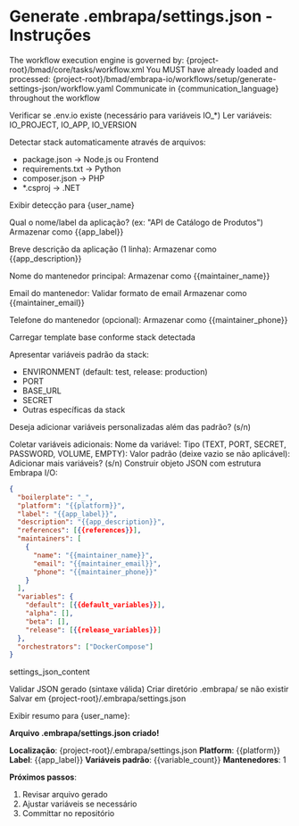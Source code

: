 # Generate .embrapa/settings.json - Instruções

<critical>The workflow execution engine is governed by: {project-root}/bmad/core/tasks/workflow.xml</critical>
<critical>You MUST have already loaded and processed: {project-root}/bmad/embrapa-io/workflows/setup/generate-settings-json/workflow.yaml</critical>
<critical>Communicate in {communication_language} throughout the workflow</critical>

<workflow>

<step n="1" goal="Verificar dependências e identificar stack">
<action>Verificar se .env.io existe (necessário para variáveis IO_*)</action>

<check if=".env.io exists">
<action>Ler variáveis: IO_PROJECT, IO_APP, IO_VERSION</action>
</check>

<action>Detectar stack automaticamente através de arquivos:</action>
- package.json → Node.js ou Frontend
- requirements.txt → Python
- composer.json → PHP
- *.csproj → .NET

<action>Exibir detecção para {user_name}</action>
</step>

<step n="2" goal="Coletar informações do projeto">
<ask>Qual o nome/label da aplicação? (ex: "API de Catálogo de Produtos")</ask>
<action>Armazenar como {{app_label}}</action>

<ask>Breve descrição da aplicação (1 linha):</ask>
<action>Armazenar como {{app_description}}</action>

<ask>Nome do mantenedor principal:</ask>
<action>Armazenar como {{maintainer_name}}</action>

<ask>Email do mantenedor:</ask>
<action>Validar formato de email</action>
<action>Armazenar como {{maintainer_email}}</action>

<ask optional="true">Telefone do mantenedor (opcional):</ask>
<action>Armazenar como {{maintainer_phone}}</action>
</step>

<step n="3" goal="Definir variáveis de ambiente">
<action>Carregar template base conforme stack detectada</action>

<action>Apresentar variáveis padrão da stack:</action>
- ENVIRONMENT (default: test, release: production)
- PORT
- BASE_URL
- SECRET
- Outras específicas da stack

<ask>Deseja adicionar variáveis personalizadas além das padrão? (s/n)</ask>

<check if="resposta == 's'">
<action>Coletar variáveis adicionais:</action>
<ask>Nome da variável:</ask>
<ask>Tipo (TEXT, PORT, SECRET, PASSWORD, VOLUME, EMPTY):</ask>
<ask>Valor padrão (deixe vazio se não aplicável):</ask>
<ask>Adicionar mais variáveis? (s/n)</ask>
</check>
</step>

<step n="4" goal="Gerar settings.json">
<action>Construir objeto JSON com estrutura Embrapa I/O:</action>

```json
{
  "boilerplate": "_",
  "platform": "{{platform}}",
  "label": "{{app_label}}",
  "description": "{{app_description}}",
  "references": [{{references}}],
  "maintainers": [
    {
      "name": "{{maintainer_name}}",
      "email": "{{maintainer_email}}",
      "phone": "{{maintainer_phone}}"
    }
  ],
  "variables": {
    "default": [{{default_variables}}],
    "alpha": [],
    "beta": [],
    "release": [{{release_variables}}]
  },
  "orchestrators": ["DockerCompose"]
}
```

<template-output>settings_json_content</template-output>
</step>

<step n="5" goal="Validar e salvar arquivo">
<action>Validar JSON gerado (sintaxe válida)</action>
<action>Criar diretório .embrapa/ se não existir</action>
<action>Salvar em {project-root}/.embrapa/settings.json</action>

<action>Exibir resumo para {user_name}:</action>

**Arquivo .embrapa/settings.json criado!**

**Localização**: {project-root}/.embrapa/settings.json
**Platform**: {{platform}}
**Label**: {{app_label}}
**Variáveis padrão**: {{variable_count}}
**Mantenedores**: 1

**Próximos passos**:
1. Revisar arquivo gerado
2. Ajustar variáveis se necessário
3. Committar no repositório
</step>

</workflow>
